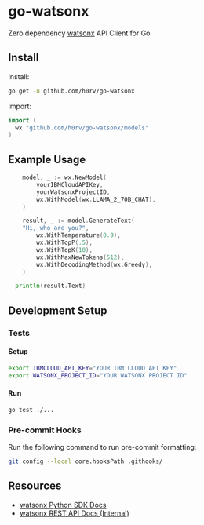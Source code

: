 # go-watsonx

Zero dependency [watsonx](https://www.ibm.com/watsonx) API Client for Go

## Install

Install:

```sh
go get -u github.com/h0rv/go-watsonx
```

Import:

```go
import (
  wx "github.com/h0rv/go-watsonx/models"
)
```

## Example Usage

```go
	model, _ := wx.NewModel(
		yourIBMCloudAPIKey,
		yourWatsonxProjectID,
		wx.WithModel(wx.LLAMA_2_70B_CHAT),
	)

	result, _ := model.GenerateText(
    "Hi, who are you?",
		wx.WithTemperature(0.9),
		wx.WithTopP(.5),
		wx.WithTopK(10),
		wx.WithMaxNewTokens(512),
		wx.WithDecodingMethod(wx.Greedy),
	)

  println(result.Text)
```

## Development Setup

### Tests

#### Setup

```sh
export IBMCLOUD_API_KEY="YOUR IBM CLOUD API KEY"
export WATSONX_PROJECT_ID="YOUR WATSONX PROJECT ID"
```

#### Run

```sh
go test ./...
```

### Pre-commit Hooks

Run the following command to run pre-commit formatting:

```sh
git config --local core.hooksPath .githooks/
```

## Resources

- [watsonx Python SDK Docs](https://ibm.github.io/watson-machine-learning-sdk)
- [watsonx REST API Docs (Internal)](https://test.cloud.ibm.com/apidocs/watsonx-ai)
